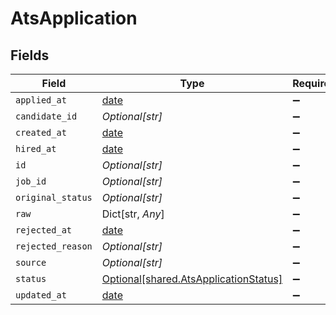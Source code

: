 # AtsApplication


## Fields

| Field                                                                                | Type                                                                                 | Required                                                                             | Description                                                                          |
| ------------------------------------------------------------------------------------ | ------------------------------------------------------------------------------------ | ------------------------------------------------------------------------------------ | ------------------------------------------------------------------------------------ |
| `applied_at`                                                                         | [date](https://docs.python.org/3/library/datetime.html#date-objects)                 | :heavy_minus_sign:                                                                   | N/A                                                                                  |
| `candidate_id`                                                                       | *Optional[str]*                                                                      | :heavy_minus_sign:                                                                   | N/A                                                                                  |
| `created_at`                                                                         | [date](https://docs.python.org/3/library/datetime.html#date-objects)                 | :heavy_minus_sign:                                                                   | N/A                                                                                  |
| `hired_at`                                                                           | [date](https://docs.python.org/3/library/datetime.html#date-objects)                 | :heavy_minus_sign:                                                                   | N/A                                                                                  |
| `id`                                                                                 | *Optional[str]*                                                                      | :heavy_minus_sign:                                                                   | N/A                                                                                  |
| `job_id`                                                                             | *Optional[str]*                                                                      | :heavy_minus_sign:                                                                   | N/A                                                                                  |
| `original_status`                                                                    | *Optional[str]*                                                                      | :heavy_minus_sign:                                                                   | N/A                                                                                  |
| `raw`                                                                                | Dict[str, *Any*]                                                                     | :heavy_minus_sign:                                                                   | N/A                                                                                  |
| `rejected_at`                                                                        | [date](https://docs.python.org/3/library/datetime.html#date-objects)                 | :heavy_minus_sign:                                                                   | N/A                                                                                  |
| `rejected_reason`                                                                    | *Optional[str]*                                                                      | :heavy_minus_sign:                                                                   | N/A                                                                                  |
| `source`                                                                             | *Optional[str]*                                                                      | :heavy_minus_sign:                                                                   | N/A                                                                                  |
| `status`                                                                             | [Optional[shared.AtsApplicationStatus]](../../models/shared/atsapplicationstatus.md) | :heavy_minus_sign:                                                                   | N/A                                                                                  |
| `updated_at`                                                                         | [date](https://docs.python.org/3/library/datetime.html#date-objects)                 | :heavy_minus_sign:                                                                   | N/A                                                                                  |